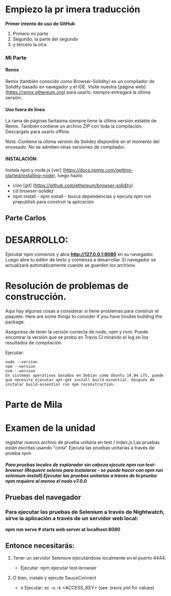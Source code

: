 

# Empiezo la pr imera traducción
**Primer intento de uso de GitHub**
1. Primero mi parte
2. Segundo, la parte del segundo 
3. y tercero la otra.
### Mi Parte


#### Remix
Remix (también conocido como Browser-Solidity) es un compilador de Solidity basado en navegador y el IDE.
Visite nuestra [página web] (https://remix.ethereum.org) para usarlo; siempre entregará la última versión.


#### Uso fuera de línea
La rama de páginas fantasma siempre tiene la última versión estable de Remix. También contiene un archivo ZIP con toda la compilación. Descárgalo para usarlo offline.


Nota: Contiene la última versión de Solidez disponible en el momento del envasado. No se admiten otras versiones de compilador.
#### INSTALACIÓN:
Instala npm y node.js [ver] (https://docs.npmjs.com/getting-started/installing-node), luego hazlo:
 - clon [git] (https://github.com/ethereum/browser-solidity)
 - cd browser-solidez
 - npm install - npm install - busca dependencias y ejecuta npm run prepublish para construir la aplicación

## Parte Carlos

# DESARROLLO:

Ejecutar npm comienze y abra **http://127.0.0.1:8080** en su navegador. Luego abre tu editor de texto y comienza a desarrollar. El navegador se actualizará automáticamente cuando se guarden los archivos.

# Resolución de problemas de construcción.

Aquí hay algunas cosas a considerar si tiene problemas para construir el paquete. Here are some things to consider if you have trouble building the package.

Asegúrese de tener la versión correcta de node, npm y nvm. Puede encontrar la versión que se probo en Travis CI mirando el log en los resultados de compilación.


Ejecutar:

~~~
node --version
npm --version
nvm --version
En sistemas operativos basados en Debian como Ubuntu 14.04 LTS, puede que necesite ejecutar apt-get install build-essential. Después de instalar build-essential run npm reconstruction.
~~~


# Parte de Mila
# Examen de la unidad

registrar nuevos archivo de prueba unitaria en test / index.js
Las pruebas están escritas usando "cinta"
Ejecuta  las pruebas unitarias a través de: prueba npm



#####  Para pruebas locales de explorador sin cabeza ejecute npm run test-browser (Requiere selenio para instalarse - se puede hacer con npm run selenium-install) Ejecutar las pruebas unitarias a través de la prueba npm requiere al menos el nodo v7.0.0

## Pruebas del navegador

### Para ejecutar las pruebas de Selenium a través de Nightwatch, sirve la aplicación a través de un servidor web local:

**npm run serve # starts web server at localhost:8080**

## Entonce necesitarás: 

1. Tener un servidor Selenium ejecutándose localmente en el puerto 4444.

      * Ejecutar: npm ejecutar test-browser

2. O bien, instale y ejecute SauceConnect
      * o	Ejecutar: sc -u <USERNAME> -k <ACCESS_KEY> (see .travis.yml for values)
